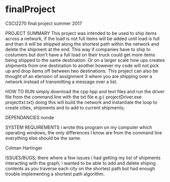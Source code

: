 # finalProject
CSCI2270 final project summer 2017

PROJECT SUMMARY
  This project was intended to be used to ship items across a network, if the load is not full items will be added until load is full and than it will be shipped along the shortest path within the network and delete the shipment at the end. This way if companies have to ship to costumers but don't have a full load on their truck could get more items being shipped to the same destination. Or on a larger scale how ups creates shipments from one destination to another however my code will not pick up and drop items off between two destinations. This project can also be thought of an etension of assignment 3 where you are shipping over a network instead of transmitting a message over a list.

HOW TO RUN
  simply download the cpp hpp and text files and run the driver file from the command line with the txt file e.g:{ projectDriver.exe projecttxt.txt} doing this will build the network and instantiate the loop to create cities, shipments and to add to current shipments;
  
  DEPENDANCIES
    nonde
    
  SYSTEM REQUIREMENTS
    i wrote this program on my computer which operating windows, the only differences I know are from the command line everything else should be the same.
    
  Colman Hartinger
  
  ISSUES/BUGS;
    there where a few issues i had getting my list of shipments interacting with the graph, i wanted to be able to add and delete shiping contents as you traverse each city on the shortest path but had enough trouble implementing a shortest path algorithm.
